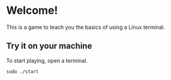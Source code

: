 # Welcome!

This is a game to teach you the basics of using a Linux terminal.

## Try it on your machine

To start playing, open a terminal.

`sudo ./start`
